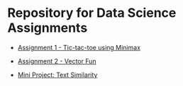 # Repository for Data Science Assignments

 - [Assignment 1 - Tic-tac-toe using Minimax](https://github.com/PBASOFT/Data-Science/tree/main/Assignment%201)
 - [Assignment 2 - Vector Fun](https://github.com/PBASOFT/Data-Science/tree/main/Assignment%202)
 
 
 - [Mini Project: Text Similarity](/Mini+Project_Text_Similarity)
